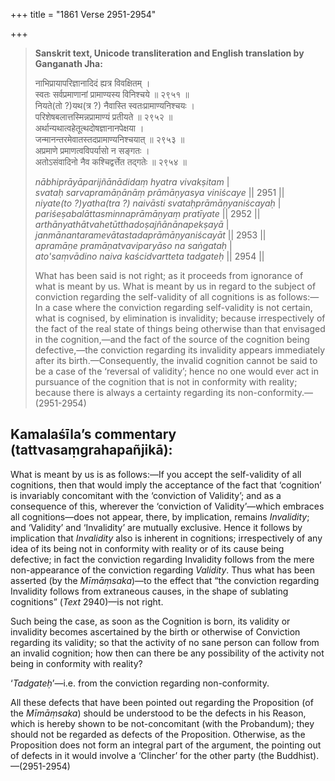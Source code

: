 +++
title = "1861 Verse 2951-2954"

+++
> **Sanskrit text, Unicode transliteration and English translation by Ganganath Jha:** 
>
> नाभिप्रायापरिज्ञानादिदं ह्यत्र विवक्षितम् ।  
> स्वतः सर्वप्रमाणानां प्रामाण्यस्य विनिश्चये ॥ २९५१ ॥  
> नियते(तो ?)यथ(त्र ?) नैवास्ति स्वतःप्रामाण्यनिश्चयः ।  
> परिशेषबलात्तस्मिन्नप्रामाण्यं प्रतीयते ॥ २९५२ ॥  
> अर्थान्यथात्वहेतूत्थदोषज्ञानानपेक्षया ।  
> जन्मानन्तरमेवातस्तदप्रामाण्यनिश्चयात् ॥ २९५३ ॥  
> अप्रमाणे प्रमाणत्वविपर्यासो न सङ्गतः ।  
> अतोऽसंवादिनो नैव कश्चिद्वर्त्तेत तद्गतेः ॥ २९५४ ॥ 
>
> *nābhiprāyāparijñānādidaṃ hyatra vivakṣitam* \|  
> *svataḥ sarvapramāṇānāṃ prāmāṇyasya viniścaye* \|\| 2951 \|\|  
> *niyate(to ?)yatha(tra ?) naivāsti svataḥprāmāṇyaniścayaḥ* \|  
> *pariśeṣabalāttasminnaprāmāṇyaṃ pratīyate* \|\| 2952 \|\|  
> *arthānyathātvahetūtthadoṣajñānānapekṣayā* \|  
> *janmānantaramevātastadaprāmāṇyaniścayāt* \|\| 2953 \|\|  
> *apramāṇe pramāṇatvaviparyāso na saṅgataḥ* \|  
> *ato'saṃvādino naiva kaścidvartteta tadgateḥ* \|\| 2954 \|\| 
>
> What has been said is not right; as it proceeds from ignorance of what is meant by us. What is meant by us in regard to the subject of conviction regarding the self-validity of all cognitions is as follows:—In a case where the conviction regarding self-validity is not certain, what is cognised, by elimination is invalidity; because irrespectively of the fact of the real state of things being otherwise than that envisaged in the cognition,—and the fact of the source of the cognition being defective,—the conviction regarding its invalidity appears immediately after its birth.—Consequently, the invalid cognition cannot be said to be a case of the ‘reversal of validity’; hence no one would ever act in pursuance of the cognition that is not in conformity with reality; because there is always a certainty regarding its non-conformity.—(2951-2954)



## Kamalaśīla’s commentary (tattvasaṃgrahapañjikā):

What is meant by us is as follows:—If you accept the self-validity of all cognitions, then that would imply the acceptance of the fact that ‘cognition’ is invariably concomitant with the ‘conviction of Validity’; and as a consequence of this, wherever the ‘conviction of Validity’—which embraces all cognitions—does not appear, there, by implication, remains *Invalidity*; and ‘Validity’ and ‘Invalidity’ are mutually exclusive. Hence it follows by implication that *Invalidity* also is inherent in cognitions; irrespectively of any idea of its being not in conformity with reality or of its cause being defective; in fact the conviction regarding Invalidity follows from the mere non-appearance of the conviction regarding *Validity*. Thus what has been asserted (by the *Mīmāṃsaka*)—to the effect that “the conviction regarding Invalidity follows from extraneous causes, in the shape of sublating cognitions” (*Text* 2940)—is not right.

Such being the case, as soon as the Cognition is born, its validity or invalidity becomes ascertained by the birth or otherwise of Conviction regarding its validity; so that the activity of no sane person can follow from an invalid cognition; how then can there be any possibility of the activity not being in conformity with reality?

‘*Tadgateḥ*’—i.e. from the conviction regarding non-conformity.

All these defects that have been pointed out regarding the Proposition (of the *Mīmāṃsaka*) should be understood to be the defects in his Reason, which is hereby shown to be not-concomitant (with the Probandum); they should not be regarded as defects of the Proposition. Otherwise, as the Proposition does not form an integral part of the argument, the pointing out of defects in it would involve a ‘Clincher’ for the other party (the Buddhist).—(2951-2954)


